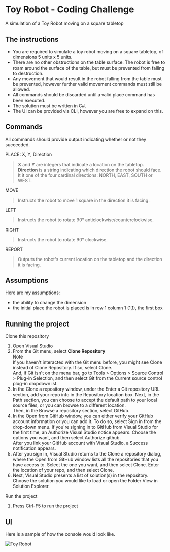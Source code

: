 # Toy Robot - Coding Challenge

A simulation of a Toy Robot moving on a square tabletop

## The instructions
* You are required to simulate a toy robot moving on a square tabletop, of dimensions 5 units x 5 units.
* There are no other obstructions on the table surface. The robot is free to roam around the surface of the table, but must be prevented from falling to destruction.
* Any movement that would result in the robot falling from the table must be prevented, however further valid movement commands must still be allowed.
* All commands should be discarded until a valid place command has been executed.
* The solution must be written in C#.
* The UI can be provided via CLI, however you are free to expand on this.

## Commands

All commands should provide output indicating whether or not they succeeded.

PLACE: X, Y, Direction
> **X** and **Y** are integers that indicate a location on the tabletop.  
> **Direction** is a string indicating which direction the robot should face. It it one of the four cardinal directions: NORTH, EAST, SOUTH or WEST.

MOVE
> Instructs the robot to move 1 square in the direction it is facing.

LEFT
> Instructs the robot to rotate 90° anticlockwise/counterclockwise.

RIGHT
> Instructs the robot to rotate 90° clockwise.

REPORT
> Outputs the robot's current location on the tabletop and the direction it is facing.

## Assumptions

Here are my assumptions:

* the ability to change the dimension
* the initial place the robot is placed is in row 1 column 1 (1,1), the first box

## Running the project

Clone this repository

1. Open Visual Studio
2. From the Git menu, select **Clone Repository**  
Note  
If you haven't interacted with the Git menu before, you might see Clone instead of Clone Repository. If so, select Clone.  
And, if Git isn't on the menu bar, go to Tools > Options > Source Control > Plug-in Selection, and then select Git from the Current source control plug-in dropdown ist.
3. In the Clone a repository window, under the Enter a Git repository URL section, add your repo info in the Repository location box.
Next, in the Path section, you can choose to accept the default path to your local source files, or you can browse to a different location.  
Then, in the Browse a repository section, select GitHub.
4. In the Open from GitHub window, you can either verify your GitHub account information or you can add it. To do so, select Sign in from the drop-down menu.
If you're signing in to GitHub from Visual Studio for the first time, an Authorize Visual Studio notice appears. Choose the options you want, and then select Authorize github.  
After you link your GitHub account with Visual Studio, a Success notification appears.  
5. After you sign in, Visual Studio returns to the Clone a repository dialog, where the Open from GitHub window lists all the repositories that you have access to. Select the one you want, and then select Clone.
Enter the location of your repo, and then select Clone.
6. Next, Visual Studio presents a list of solution(s) in the repository. Choose the solution you would like to load or open the Folder View in Solution Explorer.

Run the project

1. Press Ctrl-F5 to run the project

## UI

Here is a sample of how the console would look like.

![Toy Robot](https://lh4.googleusercontent.com/VAzBaIrh-aV6vobKUiiLW5ORaHGpqyHutaC4WbGASKNrN7DLrs5a0cJ07fS3j_KiXUo=w2400 "Toy Robot")
